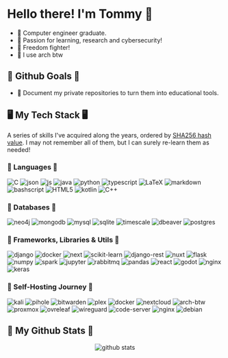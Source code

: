 # Hello there! I'm Tommy 👋

- 🚀 Computer engineer graduate.
- 📔 Passion for learning, research and cybersecurity!
- 🐧 Freedom fighter!
- 💪 I use arch btw

## 🎯 Github Goals 🎯

- 📕 Document my private repositories to turn them into educational tools.

## 🖥️ My Tech Stack 🖥️

A series of skills I've acquired along the years, ordered by [SHA256 hash value](badgesort.py). I may not remember all of them, but I can surely re-learn them as needed!

### 📕 Languages 📕

<p>
  <img alt="C" src="https://img.shields.io/badge/C-00599C?style=for-the-badge&logo=c&logoColor=white" />
  <img alt="json" src="https://img.shields.io/badge/json-5E5C5C?style=for-the-badge&logo=json&logoColor=white" />
  <img alt="js" src="https://img.shields.io/badge/JavaScript-F7DF1E?style=for-the-badge&logo=javascript&logoColor=black" />
  <img alt="java" src="https://img.shields.io/badge/Java-ED8B00?style=for-the-badge&logo=openjdk&logoColor=white" />
  <img alt="python" src="https://img.shields.io/badge/Python-3776AB?style=for-the-badge&logo=python&logoColor=white" />
  <img alt="typescript" src="https://img.shields.io/badge/-TypeScript-007ACC?style=for-the-badge&logo=typescript&logoColor=white" />
  <img alt="LaTeX" src="https://img.shields.io/badge/LaTeX-47A141?style=for-the-badge&logo=LaTeX&logoColor=white" />
  <img alt="markdown" src="https://img.shields.io/badge/Markdown-000000?style=for-the-badge&logo=markdown&logoColor=white" />
  <img alt="bashscript" src="https://img.shields.io/badge/Shell_Script-121011?style=for-the-badge&logo=gnu-bash&logoColor=white" />
  <img alt="HTML5" src="https://img.shields.io/badge/HTML5-E34F26?style=for-the-badge&logo=html5&logoColor=white" />
  <img alt="kotlin" src="https://img.shields.io/badge/kotlin-%237F52FF.svg?style=for-the-badge&logo=kotlin&logoColor=white" />
  <img alt="C++" src="https://img.shields.io/badge/C%2B%2B-00599C?style=for-the-badge&logo=c%2B%2B&logoColor=white" />
</p>

### 💾 Databases 💾

<p>
  <img alt="neo4j" src="https://img.shields.io/badge/Neo4j-018bff?style=for-the-badge&logo=neo4j&logoColor=white" />
  <img alt="mongodb" src="https://img.shields.io/badge/MongoDB-4EA94B?style=for-the-badge&logo=mongodb&logoColor=white" />
  <img alt="mysql" src="https://img.shields.io/badge/MySQL-005C84?style=for-the-badge&logo=mysql&logoColor=white" />
  <img alt="sqlite" src="https://img.shields.io/badge/Sqlite-003B57?style=for-the-badge&logo=sqlite&logoColor=white" />
  <img alt="timescale" src="https://img.shields.io/badge/TimescaleDB-003B77?style=for-the-badge&logo=timescale&logoColor=white" />
  <img alt="dbeaver" src="https://img.shields.io/badge/dbeaver-382923?style=for-the-badge&logo=dbeaver&logoColor=white" />
  <img alt="postgres" src="https://img.shields.io/badge/PostgreSQL-316192?style=for-the-badge&logo=postgresql&logoColor=white" />
</p>

### 🧬 Frameworks, Libraries & Utils 🧬

<p>
  <img alt="django" src="https://img.shields.io/badge/Django-092E20?style=for-the-badge&logo=django&logoColor=green" />
  <img alt="docker" src="https://img.shields.io/badge/Docker-2CA5E0?style=for-the-badge&logo=docker&logoColor=white" />
  <img alt="next" src="https://img.shields.io/badge/next%20js-000000?style=for-the-badge&logo=nextdotjs&logoColor=white" />
  <img alt="scikit-learn" src="https://img.shields.io/badge/scikit_learn-F7931E?style=for-the-badge&logo=scikit-learn&logoColor=white" />
  <img alt="django-rest" src="https://img.shields.io/badge/django%20rest-ff1709?style=for-the-badge&logo=django&logoColor=white" />
  <img alt="nuxt" src="https://img.shields.io/badge/nuxt%20js-00C58E?style=for-the-badge&logo=nuxtdotjs&logoColor=white" />
  <img alt="flask" src="https://img.shields.io/badge/Flask-000000?style=for-the-badge&logo=flask&logoColor=white" />
  <img alt="numpy" src="https://img.shields.io/badge/Numpy-777BB4?style=for-the-badge&logo=numpy&logoColor=white" />
  <img alt="spark" src="https://img.shields.io/badge/Apache_Spark-FFFFFF?style=for-the-badge&logo=apachespark&logoColor=#E35A16" />
  <img alt="jupyter" src="https://img.shields.io/badge/Jupyter-F37626.svg?&style=for-the-badge&logo=Jupyter&logoColor=white" />
  <img alt="rabbitmq" src="https://img.shields.io/badge/rabbitmq-%23FF6600.svg?&style=for-the-badge&logo=rabbitmq&logoColor=white" />
  <img alt="pandas" src="https://img.shields.io/badge/Pandas-2C2D72?style=for-the-badge&logo=pandas&logoColor=white" />
  <img alt="react" src="https://img.shields.io/badge/React-20232A?style=for-the-badge&logo=react&logoColor=61DAFB" />
  <img alt="godot" src="https://img.shields.io/badge/Godot-478CBF?style=for-the-badge&logo=GodotEngine&logoColor=white" />
  <img alt="nginx" src="https://img.shields.io/badge/Nginx-009639?style=for-the-badge&logo=nginx&logoColor=white" />
  <img alt="keras" src="https://img.shields.io/badge/Keras-D00000?style=for-the-badge&logo=Keras&logoColor=white" />
</p>

### 🧪 Self-Hosting Journey 🧪

<p>
  <img alt="kali" src="https://img.shields.io/badge/Kali_Linux-557C94?style=for-the-badge&logo=kali-linux&logoColor=white" />
  <img alt="pihole" src="https://img.shields.io/badge/pihole-%2396060C.svg?style=for-the-badge&logo=pi-hole&logoColor=white" />
  <img alt="bitwarden" src="https://img.shields.io/badge/bitwarden-%23175DDC.svg?style=for-the-badge&logo=bitwarden&logoColor=white" />
  <img alt="plex" src="https://img.shields.io/badge/plex-%23E5A00D.svg?style=for-the-badge&logo=plex&logoColor=white" />
  <img alt="docker" src="https://img.shields.io/badge/Docker-2CA5E0?style=for-the-badge&logo=docker&logoColor=white" />
  <img alt="nextcloud" src="https://img.shields.io/badge/Nextcloud-0082C9?style=for-the-badge&logo=Nextcloud&logoColor=white" />
  <img alt="arch-btw" src="https://img.shields.io/badge/Arch_Linux-1793D1?style=for-the-badge&logo=arch-linux&logoColor=white" />
  <img alt="proxmox" src="https://img.shields.io/badge/Proxmox-E57000?style=for-the-badge&logo=proxmox&logoColor=white" />
  <img alt="ovreleaf" src="https://img.shields.io/badge/Overleaf-47A141?style=for-the-badge&logo=Overleaf&logoColor=white" />
  <img alt="wireguard" src="https://img.shields.io/badge/wireguard-%2388171A.svg?style=for-the-badge&logo=wireguard&logoColor=white" />
  <img alt="code-server" src="https://img.shields.io/badge/Visual%20Studio%20Code-0078d7.svg?style=for-the-badge&logo=visual-studio-code&logoColor=white" />
  <img alt="nginx" src="https://img.shields.io/badge/Nginx-009639?style=for-the-badge&logo=nginx&logoColor=white" />
  <img alt="debian" src="https://img.shields.io/badge/Debian-A81D33?style=for-the-badge&logo=debian&logoColor=white" />
</p>

## 🧮 My Github Stats 🧮

<p align="center"> <img src="http://github-profile-summary-cards.vercel.app/api/cards/profile-details?username=eltaters&theme=nord_dark" alt="github stats" />
